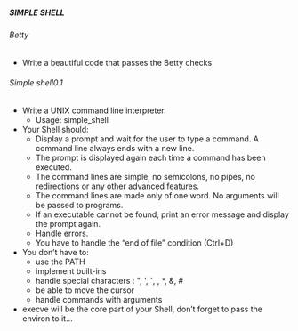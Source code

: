 ##### SIMPLE SHELL

###### Betty 
- Write a beautiful code that passes the Betty checks
###### Simple shell0.1
- Write a UNIX command line interpreter.
	- Usage: simple_shell
- Your Shell should:
	- Display a prompt and wait for the user to type a command. A command line always ends with a new line.
	- The prompt is displayed again each time a command has been executed.
	- The command lines are simple, no semicolons, no pipes, no redirections or any other advanced features.
	- The command lines are made only of one word. No arguments will be passed to programs.
	- If an executable cannot be found, print an error message and display the prompt again.
	- Handle errors.
	- You have to handle the “end of file” condition (Ctrl+D)
- You don’t have to:
	- use the PATH
	- implement built-ins
	- handle special characters : ", ', `, \, *, &, #
	- be able to move the cursor
	- handle commands with arguments
- execve will be the core part of your Shell, don’t forget to pass the environ to it…
